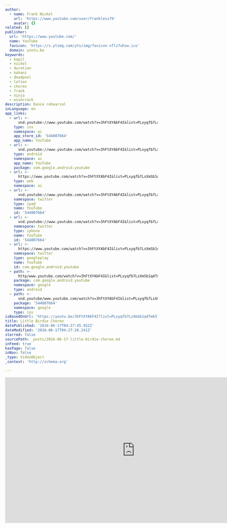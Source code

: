 ```yaml
---
author:
  - name: Frank Nickel
    url: 'https://www.youtube.com/user/frankless79'
    avatar: {}
related: []
publisher:
  url: 'https://www.youtube.com/'
  name: YouTube
  favicon: 'https://s.ytimg.com/yts/img/favicon-vflz7uhzw.ico'
  domain: youtu.be
keywords:
  - kapil
  - nickel
  - duration
  - kahani
  - deadpool
  - lafzon
  - choreo
  - frank
  - ninja
  - wisecrack
description: Dance rehearsal
inLanguage: en
app_links:
  - url: >-
      vnd.youtube://www.youtube.com/watch?v=3hFtXYAbF4I&list=PLxyqfb7LsXmSb1q4Tmk5TRiDZCsT_MDAi&feature=applinks
    type: ios
    namespace: ai
    app_store_id: '544007664'
    app_name: YouTube
  - url: >-
      vnd.youtube://www.youtube.com/watch?v=3hFtXYAbF4I&list=PLxyqfb7LsXmSb1q4Tmk5TRiDZCsT_MDAi&feature=applinks
    type: android
    namespace: ai
    app_name: YouTube
    package: com.google.android.youtube
  - url: >-
      https://www.youtube.com/watch?v=3hFtXYAbF4I&list=PLxyqfb7LsXmSb1q4Tmk5TRiDZCsT_MDAi&feature=applinks
    type: web
    namespace: ai
  - url: >-
      vnd.youtube://www.youtube.com/watch?v=3hFtXYAbF4I&list=PLxyqfb7LsXmSb1q4Tmk5TRiDZCsT_MDAi&feature=applinks
    namespace: twitter
    type: ipad
    name: YouTube
    id: '544007664'
  - url: >-
      vnd.youtube://www.youtube.com/watch?v=3hFtXYAbF4I&list=PLxyqfb7LsXmSb1q4Tmk5TRiDZCsT_MDAi&feature=applinks
    namespace: twitter
    type: iphone
    name: YouTube
    id: '544007664'
  - url: >-
      https://www.youtube.com/watch?v=3hFtXYAbF4I&list=PLxyqfb7LsXmSb1q4Tmk5TRiDZCsT_MDAi
    namespace: twitter
    type: googleplay
    name: YouTube
    id: com.google.android.youtube
  - path: >-
      http/www.youtube.com/watch?v=3hFtXYAbF4I&list=PLxyqfb7LsXmSb1q4Tmk5TRiDZCsT_MDAi
    package: com.google.android.youtube
    namespace: google
    type: android
  - path: >-
      vnd.youtube/www.youtube.com/watch?v=3hFtXYAbF4I&list=PLxyqfb7LsXmSb1q4Tmk5TRiDZCsT_MDAi
    package: '544007664'
    namespace: google
    type: ios
isBasedOnUrl: 'https://youtu.be/3hFtXYAbF4I?list=PLxyqfb7LsXmSb1q4Tmk5TRiDZCsT_MDAi'
title: Little Birdie Choreo
datePublished: '2016-06-17T04:27:45.952Z'
dateModified: '2016-06-17T04:27:26.241Z'
starred: false
sourcePath: _posts/2016-06-17-little-birdie-choreo.md
inFeed: true
hasPage: false
inNav: false
_type: VideoObject
_context: 'http://schema.org'

---
```

<iframe src="https://cdn.embedly.com/widgets/media.html?src=https%3A%2F%2Fwww.youtube.com%2Fembed%2Fvideoseries%3Flist%3DPLxyqfb7LsXmSb1q4Tmk5TRiDZCsT_MDAi&amp;url=http%3A%2F%2Fwww.youtube.com%2Fwatch%3Fv%3D3hFtXYAbF4I&amp;image=https%3A%2F%2Fi.ytimg.com%2Fvi%2F3hFtXYAbF4I%2Fhqdefault.jpg&amp;key=b7d04c9b404c499eba89ee7072e1c4f7&amp;type=text%2Fhtml&amp;schema=youtube" width="854" height="480" scrolling="no" frameborder="0" allowfullscreen="" style=""></iframe>